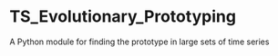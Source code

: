# TS_Evolutionary_Prototyping
A Python module for finding the prototype in large sets of time series
